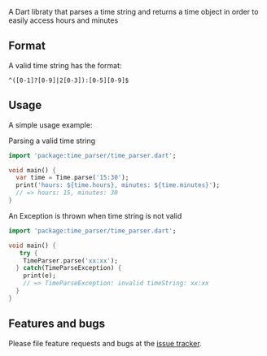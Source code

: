 A Dart libraty that parses a time string and returns a time object in order to easily access hours and minutes

## Format
A valid time string has the format: 
```regex
^([0-1]?[0-9]|2[0-3]):[0-5][0-9]$
```

## Usage

A simple usage example:

Parsing a valid time string
```dart
import 'package:time_parser/time_parser.dart';

void main() {
  var time = Time.parse('15:30');
  print('hours: ${time.hours}, minutes: ${time.minutes}');
  // => hours: 15, minutes: 30
}
```

An Exception is thrown when time string is not valid
```dart
import 'package:time_parser/time_parser.dart';

void main() {
   try {
    TimeParser.parse('xx:xx');
  } catch(TimeParseException) {
    print(e); 
    // => TimeParseException: invalid timeString: xx:xx
  }
}
```

## Features and bugs

Please file feature requests and bugs at the [issue tracker][tracker].

[tracker]: https://github.com/AndreeWille/time_parser/issues
